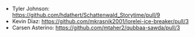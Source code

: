 * Tyler Johnson:   https://github.com/hdathert/Schattenwald_Storytime/pull/9 
* Kevin Diaz:      https://github.com/mkrasnik2001/lorelei-ice-breaker/pull/3
* Carsen Asterino: https://github.com/mtaher2/qubbaa-sawda/pull/3
